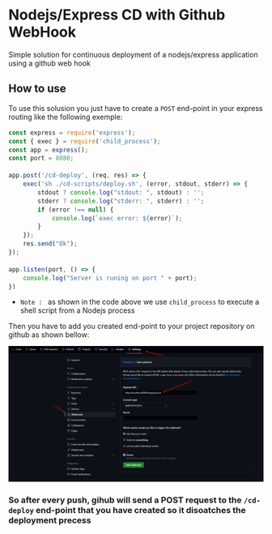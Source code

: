 # Nodejs/Express CD with Github WebHook
 Simple solution for continuous deployment of a nodejs/express application using a github web hook

## How to use
To use this solusion you just have to create a `POST` end-point in your express routing like the following exemple:
```js
const express = require('express');
const { exec } = require('child_process');
const app = express();
const port = 8080;

app.post('/cd-deploy', (req, res) => {
    exec('sh ./cd-scripts/deploy.sh', (error, stdout, stderr) => {
        stdout ? console.log("stdout: ", stdout) : '';
        stderr ? console.log("stderr: ", stderr) : '';
        if (error !== null) {
            console.log(`exec error: ${error}`);
        }
    });
    res.send("Ok");
});

app.listen(port, () => {
    console.log("Server is runing on port " + port);
})
```

* `Note : ` as shown in the code above we use `child_process` to execute a shell script from a Nodejs process

Then you have to add you created end-point to your project repository on github as shown bellow:

<img src="./screenshot.png">

### So after every push, gihub will send a POST request to the `/cd-deploy` end-point that you have created so it disoatches the deployment precess